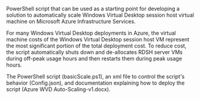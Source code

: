 PowerShell script that can be used as a starting point for developing a solution to automatically scale Windows Virtual Desktop session host virtual machine on Microsoft Azure Infrastructure Services.

For many Windows Virtual Desktop deployments in Azure, the virtual machine costs of the Windows Virtual Desktop session host VM represent the most significant portion of the total deployment cost. To reduce cost, the script automatically shuts down and de-allocates RDSH server VMs during off-peak usage hours and then restarts them during peak usage hours.

The  PowerShell script (basicScale.ps1), an xml file to control the script's behavior (Config.json), and documentation explaining how to deploy the script (Azure WVD Auto-Scaling-v1.docx). 